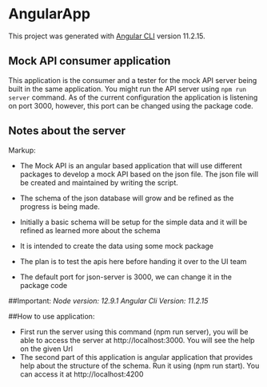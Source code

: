 # AngularApp

This project was generated with [Angular CLI](https://github.com/angular/angular-cli) version 11.2.15.

## Mock API consumer application
This application is the consumer and a tester for the mock API server being built in the same application. You might run the API server
using `npm run server` command. As of the current configuration the application is listening on port 3000, however, this port can be changed using the package code.

## Notes about the server
Markup: 
  * The Mock API is an angular based application that will use different packages to develop
  a mock API based on the json file. The json file will be created and maintained by writing the script.

  * The schema of the json database will grow and be refined as the progress is being made.

  * Initially a basic schema will be setup for the simple data and it will be refined as learned more about the schema

  * It is intended to create the data using some mock package

  * The plan is to test the apis here before handing it over to the UI team

  * The default port for json-server is 3000, we can change it in the package code
 

  ##Important: 
  _Node version: 12.9.1_
  _Angular Cli Version: 11.2.15_

  ##How to use application:
  * First run the server using this command (npm run server), you will be able to access the server at http://localhost:3000.
  You will see the help on the given Url
  * The second part of this application is angular application that provides help about the structure of the schema. Run it using (npm run start). You can access it at http://localhost:4200 
